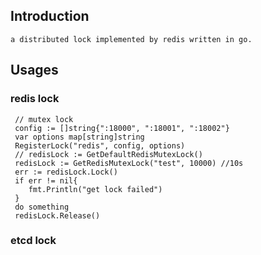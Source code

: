 ## Introduction
    a distributed lock implemented by redis written in go.

## Usages
### redis lock
     // mutex lock
     config := []string{":18000", ":18001", ":18002"}
     var options map[string]string
     RegisterLock("redis", config, options)
     // redisLock := GetDefaultRedisMutexLock()
     redisLock := GetRedisMutexLock("test", 10000) //10s
     err := redisLock.Lock()
     if err != nil{
        fmt.Println("get lock failed")
     }
     do something
     redisLock.Release()


### etcd lock
    
    